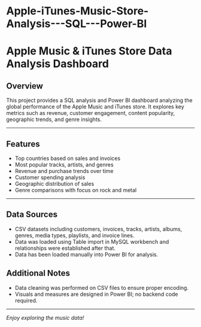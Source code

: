 # Apple-iTunes-Music-Store-Analysis---SQL---Power-BI
# Apple Music & iTunes Store Data Analysis Dashboard

## Overview
This project provides a SQL analysis and Power BI dashboard analyzing the global performance of the Apple Music and iTunes store. It explores key metrics such as revenue, customer engagement, content popularity, geographic trends, and genre insights.

---

## Features
- Top countries based on sales and invoices
- Most popular tracks, artists, and genres
- Revenue and purchase trends over time
- Customer spending analysis
- Geographic distribution of sales
- Genre comparisons with focus on rock and metal

---

## Data Sources
- CSV datasets including customers, invoices, tracks, artists, albums, genres, media types, playlists, and invoice lines.
- Data was loaded using Table import in MySQL workbench and relationships were established after that.
- Data has been loaded manually into Power BI for analysis.


## Additional Notes
- Data cleaning was performed on CSV files to ensure proper encoding.
- Visuals and measures are designed in Power BI; no backend code required.

---

*Enjoy exploring the music data!*

